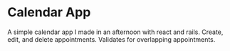 # Calendar App

A simple calendar app I made in an afternoon with react and rails. Create, edit, and delete appointments. Validates for overlapping appointments.
